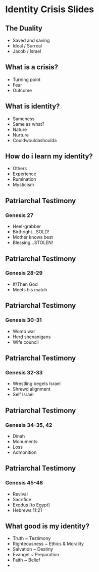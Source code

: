 # Identity Crisis Slides


## The Duality

* Saved and saving
* Ideal / Surreal
* Jacob / Israel


## What is a crisis?

* Turning point
* Fear
* Outcome


## What is identity?

* Sameness
* Same as what?
* Nature
* Nurture
* Couldwouldashoulda


## How do i learn my identity?

* Others
* Experience
* Rumination
* Mysticism


## Patriarchal Testimony
### Genesis 27

* Heel-grabber
* Birthright...SOLD!
* Mother knows best
* Blessing...STOLEN!


## Patriarchal Testimony
### Genesis 28-29

* If/Then God
* Meets his match


## Patriarchal Testimony
### Genesis 30-31

* Womb war
* Herd shenanigans
* Wife council


## Patriarchal Testimony
### Genesis 32-33

* Wrestling begets Israel
* Shrewd alignment
* Self Israel


## Patriarchal Testimony
### Genesis 34-35, 42

* Dinah
* Monuments
* Loss
* Admonition


## Patriarchal Testimony
### Genesis 45-48

* Revival
* Sacrifice
* Exodus [to Egypt]
* Hebrews 11:21


## What good is my identity?

* Truth ~ Testimony
* Righteousness ~ Ethics & Morality
* Salvation ~ Destiny
* Evangel ~ Preparation
* Faith ~ Belief
* 
